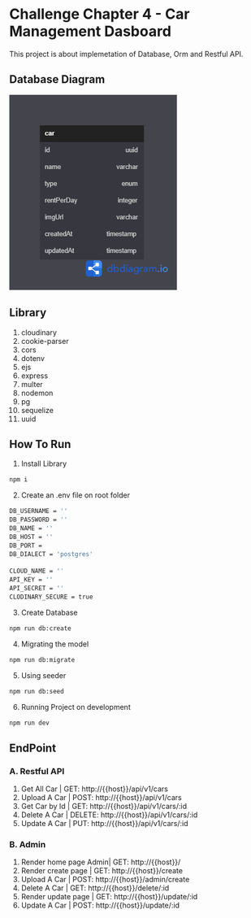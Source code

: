 # Challenge Chapter 4 - Car Management Dasboard

This project is about implemetation of Database, Orm and Restful API.

## Database Diagram

![DB Diagram](db_diagram.png)

## Library

1. cloudinary
2. cookie-parser
3. cors
4. dotenv
5. ejs
6. express
7. multer
8. nodemon
9. pg
10. sequelize
11. uuid

## How To Run

1. Install Library

```bash
npm i
```

2. Create an .env file on root folder

```bash
DB_USERNAME = ''
DB_PASSWORD = ''
DB_NAME = ''
DB_HOST = ''
DB_PORT =
DB_DIALECT = 'postgres'

CLOUD_NAME = ''
API_KEY = ''
API_SECRET = ''
CLODINARY_SECURE = true
```

3. Create Database

```bash
npm run db:create
```

4. Migrating the model

```bash
npm run db:migrate
```

5. Using seeder

```bash
npm run db:seed
```

6. Running Project on development

```bash
npm run dev
```

## EndPoint

### A. Restful API

1. Get All Car | GET: http://{{host}}/api/v1/cars
2. Upload A Car | POST: http://{{host}}/api/v1/cars
3. Get Car by Id | GET: http://{{host}}/api/v1/cars/:id
4. Delete A Car | DELETE: http://{{host}}/api/v1/cars/:id
5. Update A Car | PUT: http://{{host}}/api/v1/cars/:id

### B. Admin

1. Render home page Admin| GET: http://{{host}}/
2. Render create page | GET: http://{{host}}/create
3. Upload A Car | POST: http://{{host}}/admin/create
4. Delete A Car | GET: http://{{host}}/delete/:id
5. Render update page | GET: http://{{host}}/update/:id
6. Update A Car | POST: http://{{host}}/update/:id
